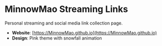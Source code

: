 # MinnowMao Streaming Links

Personal streaming and social media link collection page.

- **Website**: [https://MinnowMao.github.io](https://MinnowMao.github.io)
- **Design**: Pink theme with snowfall animation
